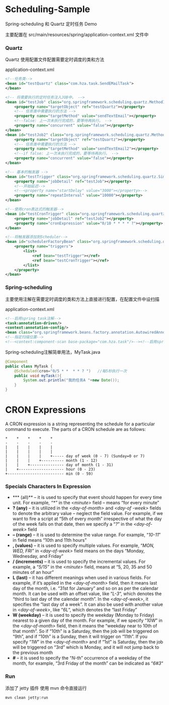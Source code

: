 # Scheduling-Sample
Spring-scheduling 和 Quartz 定时任务 Demo

主要配置在 src/main/resources/spring/application-context.xml 文件中

### Quartz
Quartz 使用配置文件配置需要定时调度的类和方法 

application-context.xml
```xml
<!--任务类-->
<bean id="testQuartz" class="com.hza.task.SendEMailTask">
</bean>

<!-- 将需要执行的定时任务注入JOB中。 -->
<bean id="testJob" class="org.springframework.scheduling.quartz.MethodInvokingJobDetailFactoryBean">
    <property name="targetObject" ref="testQuartz"></property>
    <!-- 任务类中需要执行的方法 -->
    <property name="targetMethod" value="sendTextEmail"></property>
    <!--false: 上一次未执行完成的，要等待再执行。 -->
    <property name="concurrent" value="false"></property>
</bean>
<bean id="testJob2" class="org.springframework.scheduling.quartz.MethodInvokingJobDetailFactoryBean">
    <property name="targetObject" ref="testQuartz"></property>
    <!-- 任务类中需要执行的方法 -->
    <property name="targetMethod" value="sendTextEmail2"></property>
    <!--if false: 上一次未执行完成的，要等待再执行。 -->
    <property name="concurrent" value="false"></property>
</bean>

<!-- 基本的触发器 -->
<bean id="testTrigger" class="org.springframework.scheduling.quartz.SimpleTriggerFactoryBean">
    <property name="jobDetail" ref="testJob"></property>
    <!--开始延迟-->
    <!--<property name="startDelay" value="3000"></property>-->
    <property name="repeatInterval" value="10000"></property>
</bean>

<!--使用cron表达式的触发器-->
<bean id="testCronTrigger" class="org.springframework.scheduling.quartz.CronTriggerFactoryBean">
    <property name="jobDetail" ref="testJob2"></property>
    <property name="cronExpression" value="0/10 * * * * ?"></property>
</bean>

<!--将触发器添加到Scheduler-->
<bean id="schedulerFactoryBean" class="org.springframework.scheduling.quartz.SchedulerFactoryBean">
    <property name="triggers">
        <list>
            <ref bean="testTrigger"></ref>
            <ref bean="testCronTrigger"></ref>
        </list>
    </property>
</bean>
```
### Spring-scheduling
主要使用注解在需要定时调度的类和方法上直接进行配置，在配置文件中设扫描

application-context.xml
```xml
<!--启用spring task注解-->
<task:annotation-driven/>
<context:annotation-config/>
<bean class="org.springframework.beans.factory.annotation.AutowiredAnnotationBeanPostProcessor"/>
<!--指定扫描位置-->
<!--<context:component-scan base-package="com.hza.task"/>--><!--启用spring task-->
```
Spring-scheduling注解简单用法，MyTask.java
```java
@Component
public class MyTask {
    @Scheduled(cron="0/5 * *  * * ? ")   //每5秒执行一次
    public void myTask(){
        System.out.println("我的任务A "+new Date());
    }
}
```
CRON Expressions
================

A CRON expression is a string representing the schedule for a particular command to execute.  The parts of a CRON schedule are as follows:

    *    *    *    *    *
    -    -    -    -    -
    |    |    |    |    |
    |    |    |    |    |
    |    |    |    |    +----- day of week (0 - 7) (Sunday=0 or 7)
    |    |    |    +---------- month (1 - 12)
    |    |    +--------------- day of month (1 - 31)
    |    +-------------------- hour (0 - 23)
    +------------------------- min (0 - 59)
### **Specials Characters In Expression**

-   ***  (all)**  – it is used to specify that event should happen for every time unit. For example,  _“*”_  in the <_minute>_  field – means “for every minute”
-   **? (any)**  – it is utilized in the <_day-of-month>_  and <_day-of -week>_ fields  to denote the arbitrary value – neglect the field value. For example, if we want to fire a script at “5th of every month” irrespective of what the day of the week falls on that date, then we specify a “_?_” in the <_day-of-week>_  field
-   **– (range)** – it is used to determine the value range. For example, “_10-11_” in  _<hour>_  field means “10th and 11th hours”
-   **, (values)** – it is used to specify multiple values. For example, “_MON, WED, FRI”_  in <_day-of-week>_  field means on the days “Monday, Wednesday, and Friday”
-   **/ (increments)** – it is used to specify the incremental values. For example, a  _“5/15”_  in the <_minute>_ field, means at “5, 20, 35 and 50 minutes of an hour”
-   **L (last)** – it has different meanings when used in various fields. For example, if it’s applied in the <_day-of-month>_ field, then it means last day of the month, i.e. “31st for January” and so on as per the calendar month. It can be used with an offset value, like “_L-3_“, which denotes the “third to last day of the calendar month”. In the <_day-of-week>_, it specifies the “last day of a week”. It can also be used with another value in <_day-of-week>_, like “_6L_“, which denotes the “last Friday”
-   **W (weekday)** – it is used to specify the weekday (Monday to Friday) nearest to a given day of the month. For example, if we specify “_10W_” in the <_day-of-month>_ field, then it means the “weekday near to 10th of that month”. So if “10th” is a Saturday, then the job will be triggered on “9th”, and if “10th” is a Sunday, then it will trigger on “11th”. If you specify “_1W_” in the <_day-of-month>_  and if “1st” is Saturday, then the job will be triggered on “3rd” which is Monday, and it will not jump back to the previous month
-   **#**  – it is used to specify the “_N_-th” occurrence of a weekday of the month, for example, “3rd Friday of the month” can be indicated as “_6#3_“

### Run

添加了 jetty 插件
使用 mvn 命令直接运行

    mvn clean jetty:run

